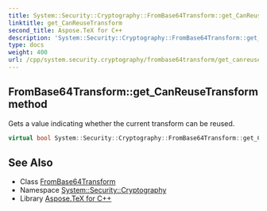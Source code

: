 ```yaml
---
title: System::Security::Cryptography::FromBase64Transform::get_CanReuseTransform method
linktitle: get_CanReuseTransform
second_title: Aspose.TeX for C++
description: 'System::Security::Cryptography::FromBase64Transform::get_CanReuseTransform method. Gets a value indicating whether the current transform can be reused in C++.'
type: docs
weight: 400
url: /cpp/system.security.cryptography/frombase64transform/get_canreusetransform/
---
```

## FromBase64Transform::get_CanReuseTransform method


Gets a value indicating whether the current transform can be reused.

```cpp
virtual bool System::Security::Cryptography::FromBase64Transform::get_CanReuseTransform()
```

## See Also

* Class [FromBase64Transform](../)
* Namespace [System::Security::Cryptography](../../)
* Library [Aspose.TeX for C++](../../../)
